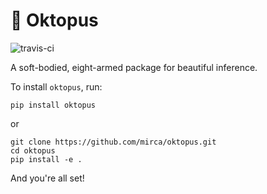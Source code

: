 # 🐙 Oktopus
![travis-ci](https://travis-ci.org/mirca/oktopus.svg?branch=master)

A soft-bodied, eight-armed package for beautiful inference.

To install ``oktopus``, run:

```
pip install oktopus
```

or

```
git clone https://github.com/mirca/oktopus.git
cd oktopus
pip install -e .
```

And you're all set!
